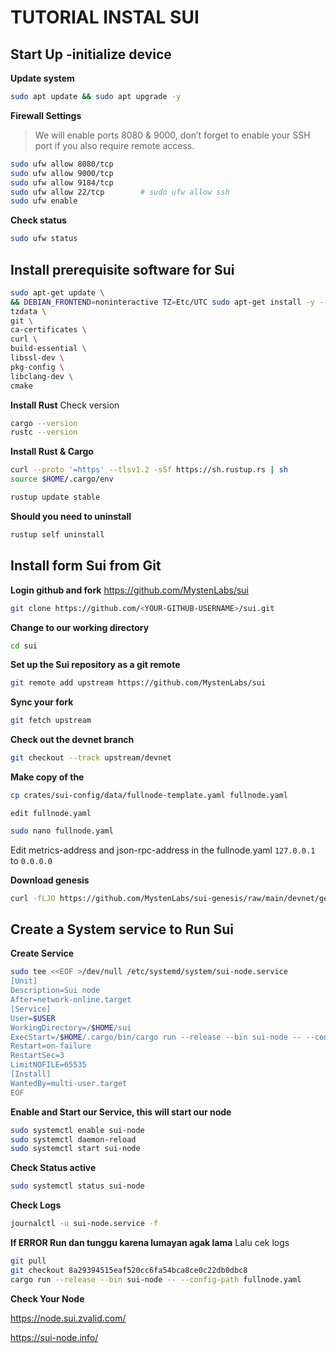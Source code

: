 # TUTORIAL INSTAL SUI

##  Start Up -initialize device
**Update system**
```bash
sudo apt update && sudo apt upgrade -y
```

**Firewall Settings**
>We will enable ports 8080 & 9000, don’t forget to enable your SSH port if you also require remote access.

```bash
sudo ufw allow 8080/tcp
sudo ufw allow 9000/tcp
sudo ufw allow 9184/tcp
sudo ufw allow 22/tcp        # sudo ufw allow ssh
sudo ufw enable
```
**Check status**
```bash
sudo ufw status  
```
## Install prerequisite software for Sui
```bash
sudo apt-get update \
&& DEBIAN_FRONTEND=noninteractive TZ=Etc/UTC sudo apt-get install -y --no-install-recommends \
tzdata \
git \
ca-certificates \
curl \
build-essential \
libssl-dev \
pkg-config \
libclang-dev \
cmake
```
**Install Rust**
Check version
```bash
cargo --version
rustc --version
```
**Install Rust & Cargo**
```bash
curl --proto '=https' --tlsv1.2 -sSf https://sh.rustup.rs | sh
source $HOME/.cargo/env
```
```bash
rustup update stable
````
**Should you need to uninstall**
```bash
rustup self uninstall
```
## Install form Sui from Git
**Login github and fork** https://github.com/MystenLabs/sui
```bash
git clone https://github.com/<YOUR-GITHUB-USERNAME>/sui.git
```
**Change to our working directory**
```bash
cd sui
```
**Set up the Sui repository as a git remote**
```bash
git remote add upstream https://github.com/MystenLabs/sui
```
**Sync your fork**
```bash
git fetch upstream
```
**Check out the devnet branch**
```bash
git checkout --track upstream/devnet
```
**Make copy of the** 
```bash
cp crates/sui-config/data/fullnode-template.yaml fullnode.yaml
```
`edit fullnode.yaml`

```bash
sudo nano fullnode.yaml
```
Edit metrics-address and json-rpc-address in the fullnode.yaml `127.0.0.1` to `0.0.0.0` 

**Download genesis**
```bash
curl -fLJO https://github.com/MystenLabs/sui-genesis/raw/main/devnet/genesis.blob
```
## Create a System service to Run Sui
**Create Service**
```bash
sudo tee <<EOF >/dev/null /etc/systemd/system/sui-node.service
[Unit]
Description=Sui node
After=network-online.target
[Service]
User=$USER
WorkingDirectory=/$HOME/sui
ExecStart=/$HOME/.cargo/bin/cargo run --release --bin sui-node -- --config-path /$HOME/sui/fullnode.yaml
Restart=on-failure
RestartSec=3
LimitNOFILE=65535
[Install]
WantedBy=multi-user.target
EOF
```


**Enable and Start our Service, this will start our node**
```bash
sudo systemctl enable sui-node
sudo systemctl daemon-reload
sudo systemctl start sui-node
```

**Check Status active**
```bash
sudo systemctl status sui-node
```
**Check Logs**
```bash
journalctl -u sui-node.service -f
```
**If ERROR Run dan tunggu karena lumayan agak lama** Lalu cek logs
```bash
git pull
git checkout 8a29394515eaf520cc6fa54bca8ce0c22db0dbc8
cargo run --release --bin sui-node -- --config-path fullnode.yaml
```


**Check Your Node** 

https://node.sui.zvalid.com/

https://sui-node.info/



